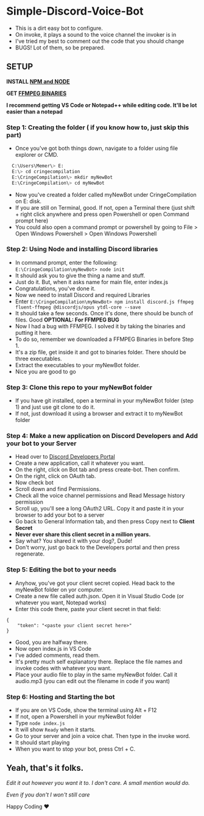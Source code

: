# Simple-Discord-Voice-Bot
* This is a dirt easy bot to configure.
* On invoke, it plays a sound to the voice channel the invoker is in
* I've tried my best to comment out the code that you should change
* BUGS! Lot of them, so be prepared.

## SETUP
**INSTALL [NPM and NODE](https://nodejs.org/)**

**GET [FFMPEG BINARIES](http://ffmpeg.org/download.html)**

**I recommend getting VS Code or Notepad++ while editing code. It'll be lot easier than a notepad**

### Step 1: Creating the folder ( if you know how to, just skip this part)
* Once you've got both things down, navigate to a folder using file explorer or CMD.
```FOR EXAMPLE for absolute noobies, using CMD (assuming Windows, if you don't know how to do this, I don't think you are on Linux):
  C:\Users\Memer\> E:
  E:\> cd cringecompilation
  E:\CringeCompilation\> mkdir myNewBot
  E:\CringeCompilation\> cd myNewBot 
  ```
* Now you've created a folder called myNewBot under CringeCompilation on E: disk.
* If you are still on Terminal, good. If not, open a Terminal there (just shift + right click anywhere and press open Powershell or open Command prompt here)
* You could also open a command prompt or powershell by going to File > Open Windows Powershell > Open Windows Powershell

### Step 2: Using Node and installing Discord libraries
* In command prompt, enter the following:
``` E:\CringeCompilation\myNewBot> node init ```
* It should ask you to give the thing a name and stuff. 
* Just do it. But, when  it asks name for main file, enter index.js
* Congratulations, you've done it.
* Now we need to install Discord and required Libraries
* Enter 
``` E:\CringeCompilation\myNewBot> npm install discord.js ffmpeg fluent-ffmpeg @discordjs/opus ytdl-core --save ```
* It should take a few seconds. Once it's done, there should be bunch of files. Good
**OPTIONAL: For FFMPEG BUG**
* Now I had a bug with FFMPEG. I solved it by taking the binaries and putting it here.
* To do so, remember we downloaded a FFMPEG Binaries in before Step 1.
* It's a zip file, get inside it and got to binaries folder. There should be three executables.
* Extract the executables to your myNewBot folder.
* Nice you are good to go

### Step 3: Clone this repo to your myNewBot folder
* If you have git installed, open a terminal in your myNewBot folder (step 1) and just use git clone <repo url> to do it.
* If not, just download it using a browser and extract it to myNewBot folder
  
### Step 4: Make a new application on Discord Developers and Add your bot to your Server
* Head over to [Discord Developers Portal](https://discord.com/developers/applications)
* Create a new application, call it whatever you want.
* On the right, click on Bot tab and press create-bot. Then confirm.
* On the right, click on OAuth tab. 
* Now check bot
* Scroll down and find Permissions.
* Check all the voice channel permissions and Read Message history permission
* Scroll up, you'll see a long OAuth2 URL. Copy it and paste it in your browser to add your bot to a server
* Go back to General Information tab, and then press Copy next to **Client Secret**
* **Never ever share this client secret in a million years.** 
* Say what? You shared it with your dog?, Dude!
* Don't worry, just go back to the Developers portal and then press regenerate.

### Step 5: Editing the bot to your needs
* Anyhow, you've got your client secret copied. Head back to the myNewBot folder on yor computer.
* Create a new file called auth.json. Open it in Visual Studio Code (or whatever you want, Notepad works)
* Enter this code there, paste your client secret in that field:
```
{
    "token": "<paste your client secret here>"
}
```
* Good, you are halfway there.
* Now open index.js in VS Code
* I've added comments, read them.
* It's pretty much self explanatory there. Replace the file names and invoke codes with whatever you want.
* Place your audio file to play in the same myNewBot folder. Call it audio.mp3 (you can edit out the filename in code if you want)

### Step 6: Hosting and Starting the bot
* If you are on VS Code, show the terminal using Alt + F12
* If not, open a Powershell in your myNewBot  folder
* Type ```node index.js```
* It will show ```Ready``` when it starts.
* Go to your server and join a voice chat. Then type in the invoke word.
* It should start playing
* When you want to stop your bot, press Ctrl + C.

## Yeah, that's it folks.
*Edit it out however you want it to. I don't care. A small mention would do.*

*Even if you don't I won't still care*

Happy Coding ❤
